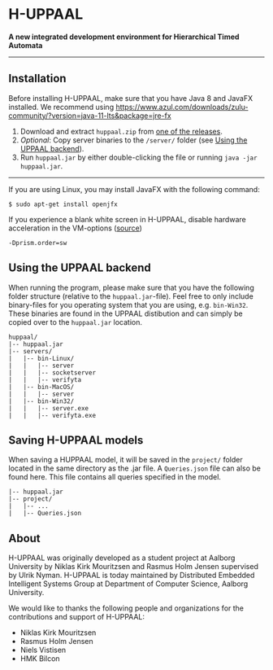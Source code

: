 # H-UPPAAL
**A new integrated development environment for Hierarchical Timed Automata**

-----

## Installation
Before installing H-UPPAAL, make sure that you have Java 8 and JavaFX installed. We recommend using https://www.azul.com/downloads/zulu-community/?version=java-11-lts&package=jre-fx

1. Download and extract `huppaal.zip` from [one of the releases](https://github.com/ulriknyman/H-Uppaal/releases).
2. *Optional*: Copy server binaries to the `/server/` folder (see [Using the UPPAAL backend](#using-the-uppaal-backend)). 
3. Run `huppaal.jar` by either double-clicking the file or running `java -jar huppaal.jar`.

-----

If you are using Linux, you may install JavaFX with the following command:
```
$ sudo apt-get install openjfx
```

If you experience a blank white screen in H-UPPAAL, disable hardware acceleration in the VM-options ([source](https://www.reddit.com/r/javahelp/comments/84w6i6/problem_displaying_anything_with_javafx_only/))
```
-Dprism.order=sw
```

## Using the UPPAAL backend
When running the program, please make sure that you have the following folder structure (relative to the `huppaal.jar`-file). Feel free to only include binary-files for you operating system that you are using, e.g. `bin-Win32`. These binaries are found in the UPPAAL distibution and can simply be copied over to the `huppaal.jar` location.

```
huppaal/
|-- huppaal.jar
|-- servers/
|   |-- bin-Linux/
|   |   |-- server
|   |   |-- socketserver
|   |   |-- verifyta
|   |-- bin-MacOS/
|   |   |-- server
|   |-- bin-Win32/
|   |   |-- server.exe
|   |   |-- verifyta.exe
```

## Saving H-UPPAAL models
When saving a HUPPAAL model, it will be saved in the `project/` folder located in the same directory as the .jar file. A `Queries.json` file can also be found here. This file contains all queries specified in the model. 

```
|-- huppaal.jar
|-- project/
|   |-- ...
|   |-- Queries.json
```

## About 
H-UPPAAL was originally developed as a student project at Aalborg University by Niklas Kirk Mouritzsen and Rasmus Holm Jensen supervised by Ulrik Nyman. H-UPPAAL is today maintained by Distributed Embedded Intelligent Systems Group at Department of Computer Science, Aalborg University. 

We would like to thanks the following people and organizations for the contributions and support of H-UPPAAL: 

  - Niklas Kirk Mouritzsen 
  - Rasmus Holm Jensen
  - Niels Vistisen
  - HMK Bilcon
  
